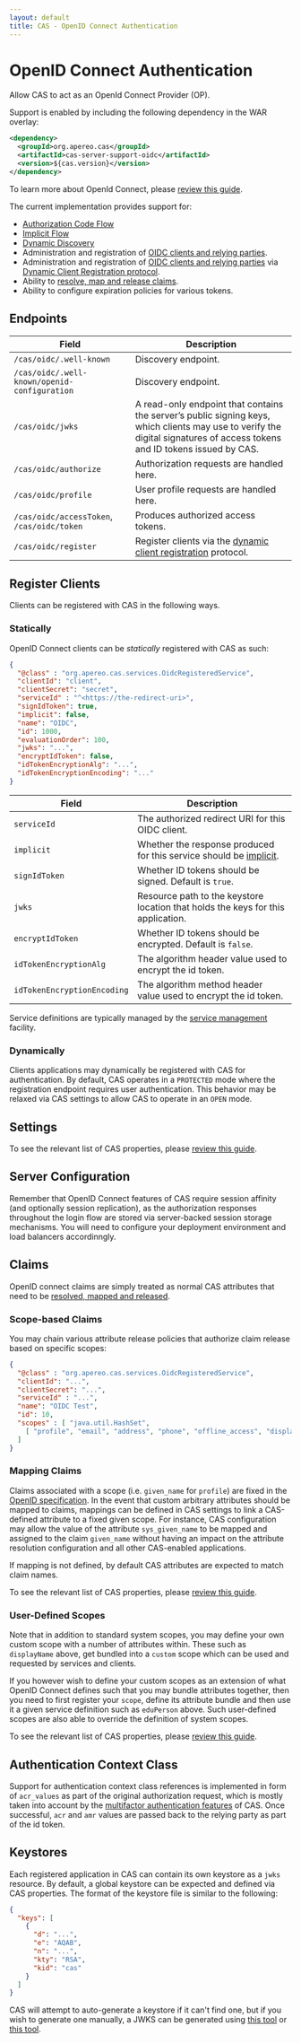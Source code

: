 ```yaml
---
layout: default
title: CAS - OpenID Connect Authentication
---
```


# OpenID Connect Authentication

Allow CAS to act as an OpenId Connect Provider (OP).

Support is enabled by including the following dependency in the WAR overlay:

```xml
<dependency>
  <groupId>org.apereo.cas</groupId>
  <artifactId>cas-server-support-oidc</artifactId>
  <version>${cas.version}</version>
</dependency>
```

To learn more about OpenId Connect, please [review this guide](http://openid.net/specs/openid-connect-basic-1_0.html).

The current implementation provides support for:

- [Authorization Code Flow](http://openid.net/specs/openid-connect-basic-1_0.html)
- [Implicit Flow](https://openid.net/specs/openid-connect-implicit-1_0.html)
- [Dynamic Discovery](https://openid.net/specs/openid-connect-discovery-1_0.html)
- Administration and registration of [OIDC clients and relying parties](Service-Management.html).
- Administration and registration of [OIDC clients and relying parties](Service-Management.html) via [Dynamic Client Registration protocol](https://tools.ietf.org/html/draft-ietf-oauth-dyn-reg-management-01).
- Ability to [resolve, map and release claims](../integration/Attribute-Release-Policies.html).
- Ability to configure expiration policies for various tokens.

## Endpoints

| Field                                         | Description
|-----------------------------------------------|-------------------------------------------------------
| `/cas/oidc/.well-known`                       | Discovery endpoint.
| `/cas/oidc/.well-known/openid-configuration`  | Discovery endpoint.
| `/cas/oidc/jwks`                              | A read-only endpoint that contains the server’s public signing keys, which clients may use to verify the digital signatures of access tokens and ID tokens issued by CAS.
| `/cas/oidc/authorize`                         | Authorization requests are handled here.
| `/cas/oidc/profile`                           | User profile requests are handled here.
| `/cas/oidc/accessToken`, `/cas/oidc/token`    | Produces authorized access tokens.
| `/cas/oidc/register`                          | Register clients via the [dynamic client registration](https://tools.ietf.org/html/draft-ietf-oauth-dyn-reg-management-01) protocol.

## Register Clients

Clients can be registered with CAS in the following ways.

### Statically 

OpenID Connect clients can be *statically* registered with CAS as such:

```json
{
  "@class" : "org.apereo.cas.services.OidcRegisteredService",
  "clientId": "client",
  "clientSecret": "secret",
  "serviceId" : "^<https://the-redirect-uri>",
  "signIdToken": true,
  "implicit": false,
  "name": "OIDC",
  "id": 1000,
  "evaluationOrder": 100,
  "jwks": "...",
  "encryptIdToken": false,
  "idTokenEncryptionAlg": "...",
  "idTokenEncryptionEncoding": "..."
}
```

| Field                         | Description
|-------------------------------|------------------------------------------------------------------
| `serviceId`                   | The authorized redirect URI for this OIDC client.
| `implicit`                    | Whether the response produced for this service should be [implicit](https://openid.net/specs/openid-connect-implicit-1_0.html).
| `signIdToken`                 | Whether ID tokens should be signed. Default is `true`.
| `jwks`                        | Resource path to the keystore location that holds the keys for this application.
| `encryptIdToken`              | Whether ID tokens should be encrypted. Default is `false`.
| `idTokenEncryptionAlg`        | The algorithm header value used to encrypt the id token.
| `idTokenEncryptionEncoding`   | The algorithm method header value used to encrypt the id token.

Service definitions are typically managed by the [service management](Service-Management.html) facility.

### Dynamically

Clients applications may dynamically be registered with CAS for authentication. By default, CAS operates 
in a `PROTECTED` mode where the registration endpoint requires user authentication. This behavior may be relaxed via 
CAS settings to allow CAS to operate in an `OPEN` mode.

## Settings

To see the relevant list of CAS properties, please [review this guide](Configuration-Properties.html#openid-connect).

## Server Configuration

Remember that OpenID Connect features of CAS require session affinity (and optionally session replication),
as the authorization responses throughout the login flow
are stored via server-backed session storage mechanisms. You will need to configure your deployment environment and load balancers accordinngly.

## Claims

OpenID connect claims are simply treated as normal CAS attributes that need to
be [resolved, mapped and released](../integration/Attribute-Release-Policies.html).

### Scope-based Claims

You may chain various attribute release policies that authorize claim release based on specific scopes:


```json
{
  "@class" : "org.apereo.cas.services.OidcRegisteredService",
  "clientId": "...",
  "clientSecret": "...",
  "serviceId" : "...",
  "name": "OIDC Test",
  "id": 10,
  "scopes" : [ "java.util.HashSet", 
    [ "profile", "email", "address", "phone", "offline_access", "displayName", "eduPerson" ]
  ]
}
```

### Mapping Claims

Claims associated with a scope (i.e. `given_name` for `profile`) are fixed in the [OpenID specification](http://openid.net/specs/openid-connect-basic-1_0.html). In the event that custom arbitrary attributes should be mapped to claims, mappings can be defined in CAS settings to link a CAS-defined attribute to a fixed given scope. For instance, CAS configuration may allow the value of the attribute `sys_given_name` to be mapped and assigned to the claim `given_name` without having an impact on the attribute resolution configuration and all other CAS-enabled applications. 

If mapping is not defined, by default CAS attributes are expected to match claim names.

To see the relevant list of CAS properties, please [review this guide](Configuration-Properties.html#openid-connect).

### User-Defined Scopes

Note that in addition to standard system scopes, you may define your own custom scope with a number of attributes within. These such as `displayName` above, get bundled into a `custom` scope which can be used and requested by services and clients.

If you however wish to define your custom scopes as an extension of what OpenID Connect defines
such that you may bundle attributes together, then you need to first register your `scope`,
define its attribute bundle and then use it a given service definition such as `eduPerson` above.
Such user-defined scopes are also able to override the definition of system scopes.

To see the relevant list of CAS properties, please [review this guide](Configuration-Properties.html#openid-connect).

## Authentication Context Class

Support for authentication context class references is implemented in form of `acr_values` as part of the original authorization request,
which is mostly taken into account by the [multifactor authentication features](Configuring-Multifactor-Authentication.html) of CAS.
Once successful, `acr` and `amr` values are passed back to the relying party as part of the id token.

## Keystores

Each registered application in CAS can contain its own keystore as a `jwks` resource. By default,
a global keystore can be expected and defined via CAS properties. The format of the keystore
file is similar to the following:

```json
{
  "keys": [
    {
      "d": "...",
      "e": "AQAB",
      "n": "...",
      "kty": "RSA",
      "kid": "cas"
    }
  ]
}
```

CAS will attempt to auto-generate a keystore if it can't find one, but if you wish to generate one manually, 
a JWKS can be generated using [this tool](https://mkjwk.org/)
or [this tool](http://connect2id.com/products/nimbus-jose-jwt/generator).
